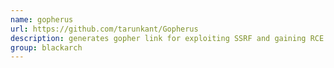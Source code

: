 ```yaml
---
name: gopherus
url: https://github.com/tarunkant/Gopherus
description: generates gopher link for exploiting SSRF and gaining RCE in various servers. URL : https://github.com/tarunkant/Gopherus Groups : blackarch blackarch-webapp blackarch-exploitation
group: blackarch
---
```

